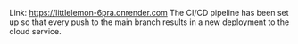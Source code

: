 Link: https://littlelemon-6pra.onrender.com
The CI/CD pipeline has been set up so that every push to the main branch results in a new deployment to the cloud service.

